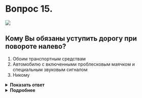 # Вопрос 15.

![](https://s.drom.ru/i24228/pdd/tickets/2016/1543885057.jpg)

## Кому Вы обязаны уступить дорогу при повороте налево?

1. Обоим транспортным средствам
2. Автомобилю с включенными проблесковым маячком и специальным звуковым сигналом
3. Никому

<details>
<summary><b>Показать ответ</b></summary>
Правильный ответ: 2
</details>
<details>
<summary><b>Подробнее</b></summary>
Бесспорно преимущество имеет «оперативник» с мигалкой синего цвета и включенной сиреной. Все остальные обязаны обеспечить ему беспрепятственный проезд перекрёстка. После его проезда проезжаете Вы, так как находитесь на главной дороге и имеете преимущество перед грузовиком, находящимся на второстепенной дороге.
(Пункты 3.1, 13.9 ПДД)
</details>